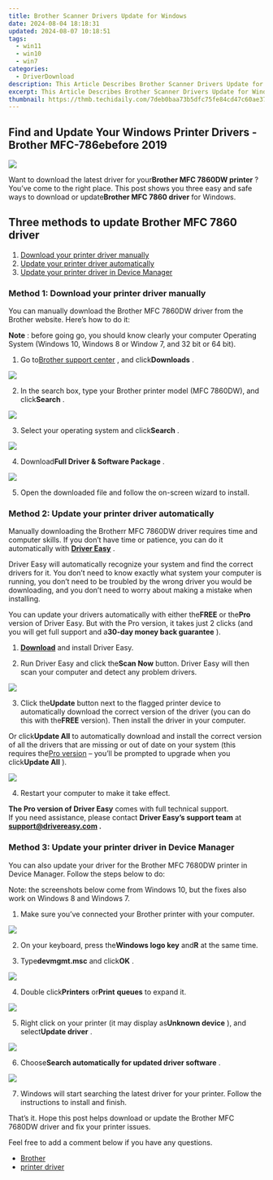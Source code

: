 ```yaml
---
title: Brother Scanner Drivers Update for Windows
date: 2024-08-04 18:18:31
updated: 2024-08-07 10:18:51
tags:
  - win11
  - win10
  - win7
categories:
  - DriverDownload
description: This Article Describes Brother Scanner Drivers Update for Windows
excerpt: This Article Describes Brother Scanner Drivers Update for Windows
thumbnail: https://thmb.techidaily.com/7deb0baa73b5dfc75fe84cd47c60ae37428dbd6443868bb9392e788fdb87eec8.jpg
---
```


## Find and Update Your Windows Printer Drivers - Brother MFC-786ebefore 2019

![](https://images.drivereasy.com/wp-content/uploads/2018/06/img_5b1e41f6e0465.jpg)

 Want to download the latest driver for your**Brother MFC 7860DW printer** ? You’ve come to the right place. This post shows you three easy and safe ways to download or update**Brother MFC 7860 driver** for Windows.

## Three methods to update Brother MFC 7860 driver

1. [Download your printer driver manually](https://tools.techidaily.com/drivereasy/download/)
2. [Update your printer driver automatically](https://tools.techidaily.com/drivereasy/download/)
3. [Update your printer driver in Device Manager](https://tools.techidaily.com/drivereasy/download/)

### Method 1: Download your printer driver manually

 You can manually download the Brother MFC 7860DW driver from the Brother website. Here’s how to do it:

**Note** : before going go, you should know clearly your computer Operating System (Windows 10, Windows 8 or Window 7, and 32 bit or 64 bit).

 1) Go to[Brother support center](http://support.brother.com/) , and click**Downloads** .

![](https://images.drivereasy.com/wp-content/uploads/2018/06/img_5b1e3fac5694d.jpg)

 2) In the search box, type your Brother printer model (MFC 7860DW), and click**Search** .

![](https://images.drivereasy.com/wp-content/uploads/2018/06/img_5b1e3fd3c60eb.jpg)

 3) Select your operating system and click**Search** .

![](https://images.drivereasy.com/wp-content/uploads/2018/06/img_5b1e400419e20.jpg)

 4) Download**Full Driver & Software Package** .

![](https://images.drivereasy.com/wp-content/uploads/2018/06/img_5b1e401c667a2.png)

5) Open the downloaded file and follow the on-screen wizard to install.

### Method 2: Update your printer driver automatically

 Manually downloading the Brotherr MFC 7860DW driver requires time and computer skills. If you don’t have time or patience, you can do it automatically with **[Driver Easy](https://tools.techidaily.com/drivereasy/download/)**  .

 Driver Easy will automatically recognize your system and find the correct drivers for it. You don’t need to know exactly what system your computer is running, you don’t need to be troubled by the wrong driver you would be downloading, and you don’t need to worry about making a mistake when installing.

 You can update your drivers automatically with either the**FREE** or the**Pro** version of Driver Easy. But with the Pro version, it takes just 2 clicks (and you will get full support and a**30-day money back guarantee** ).

 1) **[Download](https://tools.techidaily.com/drivereasy/download/)**  and install Driver Easy.

 2) Run Driver Easy and click the**Scan Now** button. Driver Easy will then scan your computer and detect any problem drivers.

![](https://images.drivereasy.com/wp-content/uploads/2018/06/img_5b11094416ece.jpg)

 3) Click the**Update** button next to the flagged printer device to automatically download the correct version of the driver (you can do this with the**FREE** version). Then install the driver in your computer.

 Or click**Update All** to automatically download and install the correct version of all the drivers that are missing or out of date on your system (this requires the[Pro version](https://tools.techidaily.com/drivereasy/download/) – you’ll be prompted to upgrade when you click**Update All** ).

![](https://images.drivereasy.com/wp-content/uploads/2018/06/img_5b1e4332d94dd.jpg)

4) Restart your computer to make it take effect.

**The Pro version of Driver Easy** comes with full technical support.  
 If you need assistance, please contact **Driver Easy’s support team** at **[support@drivereasy.com](https://tools.techidaily.com/drivereasy/download/) .**

### Method 3: Update your printer driver in Device Manager

 You can also update your driver for the Brother MFC 7680DW printer in Device Manager. Follow the steps below to do:

 Note: the screenshots below come from Windows 10, but the fixes also work on Windows 8 and Windows 7.

 1) Make sure you’ve connected your Brother printer with your computer.

![](https://images.drivereasy.com/wp-content/uploads/2017/09/img_59b0b16974940.png)

 2) On your keyboard, press the**Windows logo key** and**R** at the same time.

 3) Type**devmgmt.msc** and click**OK** .

![](https://images.drivereasy.com/wp-content/uploads/2018/06/img_5b1e40b8731ad.jpg)

 4) Double click**Printers** or**Print** **queues** to expand it.

![](https://images.drivereasy.com/wp-content/uploads/2018/06/img_5b17a74442076.png)

 5) Right click on your printer (it may display as**Unknown device** ), and select**Update driver** .

![](https://images.drivereasy.com/wp-content/uploads/2018/06/img_5b17a789b323b.png)

 6) Choose**Search automatically for updated driver software** .

![](https://images.drivereasy.com/wp-content/uploads/2018/06/img_5b17a7a82a61c.jpg)

 7) Windows will start searching the latest driver for your printer. Follow the instructions to install and finish.

 That’s it. Hope this post helps download or update the Brother MFC 7680DW driver and fix your printer issues.

Feel free to add a comment below if you have any questions.

* [Brother](https://tools.techidaily.com/drivereasy/download/)
* [printer driver](https://tools.techidaily.com/drivereasy/download/)

<ins class="adsbygoogle"
     style="display:block"
     data-ad-format="autorelaxed"
     data-ad-client="ca-pub-7571918770474297"
     data-ad-slot="1223367746"></ins>



<ins class="adsbygoogle"
     style="display:block"
     data-ad-client="ca-pub-7571918770474297"
     data-ad-slot="8358498916"
     data-ad-format="auto"
     data-full-width-responsive="true"></ins>
